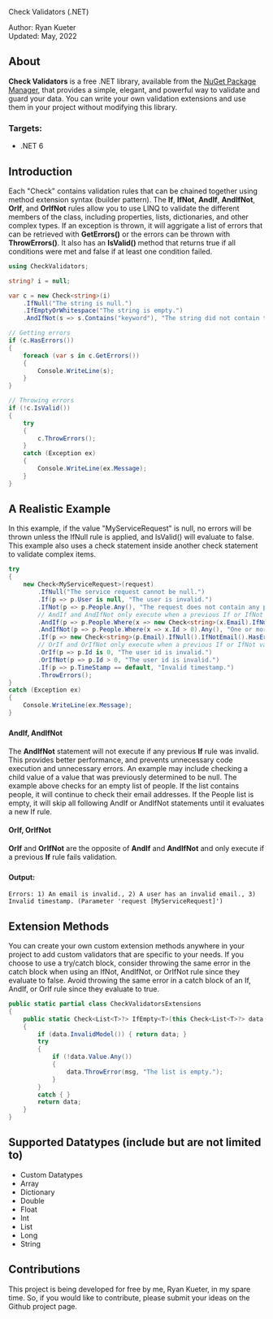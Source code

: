  Check Validators (.NET)

Author: Ryan Kueter  
Updated: May, 2022

## About

**Check Validators** is a free .NET library, available from the [NuGet Package Manager](https://www.nuget.org/packages/CheckValidators), that provides a simple, elegant, and powerful way to validate and guard your data. You can write your own validation extensions and use them in your project without modifying this library.

### Targets:
- .NET 6

   


## Introduction

Each "Check" contains validation rules that can be chained together using method extension syntax (builder pattern). The **If**, **IfNot**, **AndIf**, **AndIfNot**, **OrIf**, and **OrIfNot** rules allow you to use LINQ to validate the different members of the class, including properties, lists, dictionaries, and other complex types. If an exception is thrown, it will aggrigate a list of errors that can be retrieved with **GetErrors()** or the errors can be thrown with **ThrowErrors()**. It also has an **IsValid()** method that returns true if all conditions were met and false if at least one condition failed. 

```csharp
using CheckValidators;

string? i = null;

var c = new Check<string>(i)
    .IfNull("The string is null.")
    .IfEmptyOrWhitespace("The string is empty.")
    .AndIfNot(s => s.Contains("keyword"), "The string did not contain the keyword.");

// Getting errors
if (c.HasErrors())
{
    foreach (var s in c.GetErrors())
    {
        Console.WriteLine(s);
    }
}

// Throwing errors
if (!c.IsValid())
{
    try
    {
        c.ThrowErrors();
    }
    catch (Exception ex)
    {
        Console.WriteLine(ex.Message);
    }
}
```
###
## A Realistic Example

In this example, if the value "MyServiceRequest" is null, no errors will be thrown unless the IfNull rule is applied, and IsValid() will evaluate to false. This example also uses a check statement inside another check statement to validate complex items.

```csharp
try
{
    new Check<MyServiceRequest>(request)
        .IfNull("The service request cannot be null.")
        .If(p => p.User is null, "The user is invalid.")
        .IfNot(p => p.People.Any(), "The request does not contain any people.")
        // AndIf and AndIfNot only execute when a previous If or IfNot validation succeeds.
        .AndIf(p => p.People.Where(x => new Check<string>(x.Email).IfNull().IfNotEmail().HasErrors()).Any(), "A user has an invalid email.")
        .AndIfNot(p => p.People.Where(x => x.Id > 0).Any(), "One or more ids are invalid.")
        .If(p => new Check<string>(p.Email).IfNull().IfNotEmail().HasErrors(), "An email is invalid.")
        // OrIf and OrIfNot only execute when a previous If or IfNot validation fails.
        .OrIf(p => p.Id is 0, "The user id is invalid.")
        .OrIfNot(p => p.Id > 0, "The user id is invalid.")
        .If(p => p.TimeStamp == default, "Invalid timestamp.")
        .ThrowErrors();
}
catch (Exception ex)
{
    Console.WriteLine(ex.Message);
}
``` 
###
#### AndIf, AndIfNot

The **AndIfNot** statement will not execute if any previous **If** rule was invalid. This provides better performance, and prevents unnecessary code execution and unnecessary errors. An example may include checking a child value of a value that was previously determined to be null. The example above checks for an empty list of people. If the list contains people, it will continue to check their email addresses. If the People list is empty, it will skip all following AndIf or AndIfNot statements until it evaluates a new If rule.

#### OrIf, OrIfNot

**OrIf** and **OrIfNot** are the opposite of **AndIf** and **AndIfNot** and only execute if a previous **If** rule fails validation.

###
#### Output:

```console
Errors: 1) An email is invalid., 2) A user has an invalid email., 3) Invalid timestamp. (Parameter 'request [MyServiceRequest]')
```
###
## Extension Methods

You can create your own custom extension methods anywhere in your project to add custom validators that are specific to your needs. If you choose to use a try/catch block, consider throwing the same error in the catch block when using an IfNot, AndIfNot, or OrIfNot rule since they evaluate to false. Avoid throwing the same error in a catch block of an If, AndIf, or OrIf rule since they evaluate to true. 

```csharp
public static partial class CheckValidatorsExtensions
{
    public static Check<List<T>?> IfEmpty<T>(this Check<List<T>?> data, string msg = "")
    {
        if (data.InvalidModel()) { return data; }
        try
        {
            if (!data.Value.Any())
            {
                data.ThrowError(msg, "The list is empty.");
            }
        }
        catch { }
        return data;
    }
}
```
###
## Supported Datatypes (include but are not limited to)
- Custom Datatypes
- Array
- Dictionary
- Double
- Float
- Int
- List
- Long
- String

###
## Contributions

This project is being developed for free by me, Ryan Kueter, in my spare time. So, if you would like to contribute, please submit your ideas on the Github project page.